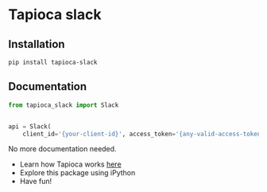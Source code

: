 # Tapioca slack

## Installation
```
pip install tapioca-slack
```

## Documentation
``` python
from tapioca_slack import Slack


api = Slack(
	client_id='{your-client-id}', access_token='{any-valid-access-token}')

```

No more documentation needed.

- Learn how Tapioca works [here](http://tapioca-wrapper.readthedocs.org/en/latest/quickstart/)
- Explore this package using iPython
- Have fun!
